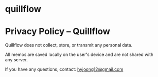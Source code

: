 # quillflow


# Privacy Policy – Quillflow

Quillflow does not collect, store, or transmit any personal data.

All memos are saved locally on the user's device and are not shared with any server.

If you have any questions, contact: hyjoong12@gmail.com
